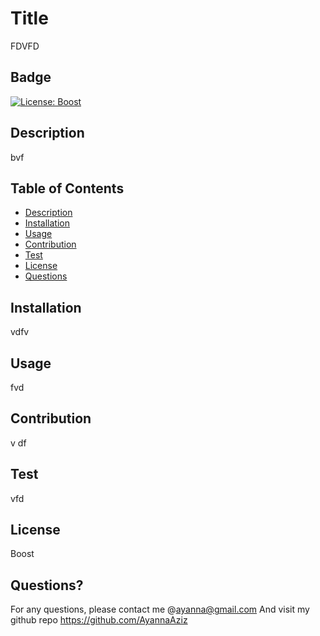 # Title
FDVFD
## Badge
[![License: Boost](https://img.shields.io/badge/License-Boost-brightgreen.svg)](“https://opensource.org/licenses/MIT”)
## Description
bvf
## Table of Contents
   * [Description](#description)
   * [Installation](#installation)
   * [Usage](#usage)
   * [Contribution](#contribution)
   * [Test](#test)
   * [License](#license)
   * [Questions](#questions)
   
## Installation
vdfv
## Usage
fvd
## Contribution
v df
## Test
vfd
## License
Boost
## Questions?
For any questions, please contact me @ayanna@gmail.com And visit my github repo https://github.com/AyannaAziz